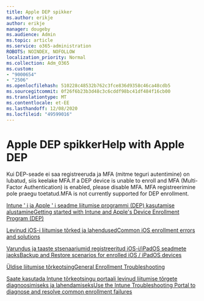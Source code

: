 ```yaml
---
title: Apple DEP spikker
ms.author: erikje
author: erikje
manager: dougeby
ms.audience: Admin
ms.topic: article
ms.service: o365-administration
ROBOTS: NOINDEX, NOFOLLOW
localization_priority: Normal
ms.collection: Adm_O365
ms.custom:
- "9000654"
- "2506"
ms.openlocfilehash: 510228c48532b762c3fce836d9358c46ca48cdb5
ms.sourcegitcommit: 0f26f6b23b3d48c3c6cddf98bc41df484f16cb00
ms.translationtype: MT
ms.contentlocale: et-EE
ms.lasthandoff: 12/08/2020
ms.locfileid: "49599016"
---
```

# <a name="help-with-apple-dep"></a><span data-ttu-id="48422-102">Apple DEP spikker</span><span class="sxs-lookup"><span data-stu-id="48422-102">Help with Apple DEP</span></span>

<span data-ttu-id="48422-103">Kui DEP-seade ei saa registreeruda ja MFA (mitme teguri autentimine) on lubatud, siis keelake MFA.</span><span class="sxs-lookup"><span data-stu-id="48422-103">If a DEP device is unable to enroll and MFA (Multi-Factor Authentication) is enabled, please disable MFA.</span></span> <span data-ttu-id="48422-104">MFA registreerimine pole praegu toetatud.</span><span class="sxs-lookup"><span data-stu-id="48422-104">MFA is not currently supported for DEP enrollment.</span></span>

[<span data-ttu-id="48422-105">Intune ' i ja Apple ' i seadme liitumise programmi (DEP) kasutamise alustamine</span><span class="sxs-lookup"><span data-stu-id="48422-105">Getting started with Intune and Apple's Device Enrollment Program (DEP)</span></span>](https://docs.microsoft.com/intune/enrollment/device-enrollment-program-enroll-ios)

[<span data-ttu-id="48422-106">Levinud iOS-i liitumise tõrked ja lahendused</span><span class="sxs-lookup"><span data-stu-id="48422-106">Common iOS enrollment errors and solutions</span></span>](https://docs.microsoft.com/intune/enrollment/troubleshoot-ios-enrollment-errors)

[<span data-ttu-id="48422-107">Varundus ja taaste stsenaariumid registreeritud iOS-i/iPadOS seadmete jaoks</span><span class="sxs-lookup"><span data-stu-id="48422-107">Backup and Restore scenarios for enrolled iOS / iPadOS devices</span></span>](https://docs.microsoft.com/mem/intune/enrollment/backup-restore-ios)

[<span data-ttu-id="48422-108">Üldise liitumise tõrkeotsing</span><span class="sxs-lookup"><span data-stu-id="48422-108">General Enrollment Troubleshooting</span></span>](https://docs.microsoft.com/intune/enrollment/troubleshoot-device-enrollment-in-intune)

[<span data-ttu-id="48422-109">Saate kasutada Intune tõrkeotsingu portaali levinud liitumise tõrgete diagnoosimiseks ja lahendamiseks</span><span class="sxs-lookup"><span data-stu-id="48422-109">Use the Intune Troubleshooting Portal to diagnose and resolve common enrollment failures</span></span>](https://docs.microsoft.com/intune/fundamentals/help-desk-operators)

